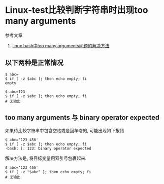 # Linux-test比较判断字符串时出现too many arguments

参考文章

1. [linux bash中too many arguments问题的解决方法](https://www.jb51.net/article/42920.htm)

## 以下两种是正常情况

```log
$ abc=
$ if [ -z $abc ]; then echo empty; fi
empty
```

```log
$ abc=123
$ if [ -z $abc ]; then echo empty; fi
# 无输出
```

## too many arguments 与 binary operator expected

如果待比较字符串中包含空格或是回车啥的, 可能出现如下报错

```log
$ abc='123 456'
$ if [ -z $abc ]; then echo empty; fi
-bash: [: 123: binary operator expected
```

解决方法是, 将目标变量用双引号包裹起来.

```log
$ abc='123 456'
$ if [ -z "$abc" ]; then echo empty; fi
# 无输出
```

